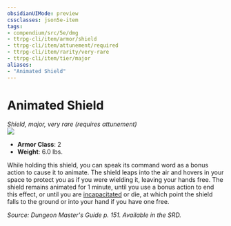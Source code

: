 ```yaml
---
obsidianUIMode: preview
cssclasses: json5e-item
tags:
- compendium/src/5e/dmg
- ttrpg-cli/item/armor/shield
- ttrpg-cli/item/attunement/required
- ttrpg-cli/item/rarity/very-rare
- ttrpg-cli/item/tier/major
aliases: 
- "Animated Shield"
---
```

# Animated Shield
*Shield, major, very rare (requires attunement)*  
![](/3-Mechanics/CLI/items/img/animated-shield.webp#right)  

- **Armor Class**: 2
- **Weight**: 6.0 lbs.

While holding this shield, you can speak its command word as a bonus action to cause it to animate. The shield leaps into the air and hovers in your space to protect you as if you were wielding it, leaving your hands free. The shield remains animated for 1 minute, until you use a bonus action to end this effect, or until you are [incapacitated](/3-Mechanics/CLI/rules/conditions.md#incapacitated) or die, at which point the shield falls to the ground or into your hand if you have one free.

*Source: Dungeon Master's Guide p. 151. Available in the SRD.*